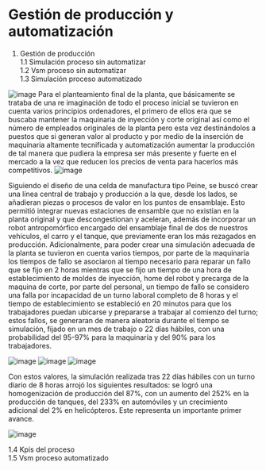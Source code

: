 # Gestión de producción y automatización

1. Gestión de producción  
   1.1 Simulación proceso sin automatizar  
   1.2 Vsm proceso sin automatizar  
   1.3 Simulación proceso automatizado

![image](https://github.com/user-attachments/assets/7121bcd6-3f0d-419a-9645-eb3105cfaafb)
Para el planteamiento final de la planta, que básicamente se trataba de una re imaginación de todo el proceso inicial se tuvieron en cuenta varios principios ordenadores, el primero de ellos era que se buscaba mantener la maquinaria de inyección y corte original así como el número de empleados originales de la planta pero esta vez destinándolos a puestos que si generan valor al producto y por medio de la inserción de maquinaria altamente tecnificada y automatización aumentar la producción de tal manera que pudiera la empresa ser más presente y fuerte en el mercado a la vez que reducen los precios de venta para hacerlos más competitivos.
![image](https://github.com/user-attachments/assets/8831169a-aa1a-4514-bd67-372ca7764c50)

Siguiendo el diseño de una celda de manufactura tipo Peine, se buscó crear una línea central de trabajo y producción a la que, desde los lados, se añadieran piezas o procesos de valor en los puntos de ensamblaje. Esto permitió integrar nuevas estaciones de ensamble que no existían en la planta original y que descongestionan y aceleran, además de incorporar un robot antropomórfico encargado del ensamblaje final de dos de nuestros vehículos, el carro y el tanque, que previamente eran los más rezagados en producción.
Adicionalmente, para poder crear una simulación adecuada de la planta se tuvieron en cuenta varios tiempos, por parte de la maquinaria los tiempos de fallo se asociaron al tiempo necesario para reparar un fallo que se fijo en 2 horas mientras que se fijo un tiempo de una hora de establecimiento de moldes de inyección, home del robot y precarga de la maquina de corte, por parte del personal, un tiempo de fallo se considero una falla por incapacidad de un turno laboral completo de 8 horas y el tiempo de establecimiento se estableció en 20 minutos para que los trabajadores puedan ubicarse y prepararse a trabajar al comienzo del turno; estos fallos, se generaran de manera aleatoria durante el tiempo se simulación, fijado en un mes de trabajo o 22 días hábiles, con una probabilidad del 95-97% para la maquinaría y del 90% para los trabajadores.

![image](https://github.com/user-attachments/assets/96f74aef-af51-4399-9da6-3e456eb9923e)
![image](https://github.com/user-attachments/assets/8c7d8b2a-d126-48dc-beee-c49477497373)
![image](https://github.com/user-attachments/assets/d0dbe699-70cb-4a65-9082-4f67686b7964)

Con estos valores, la simulación realizada tras 22 días hábiles con un turno diario de 8 horas arrojó los siguientes resultados: se logró una homogenización de producción del 87%, con un aumento del 252% en la producción de tanques, del 233% en automóviles y un crecimiento adicional del 2% en helicópteros. Este representa un importante primer avance.

![image](https://github.com/user-attachments/assets/028b5704-c02b-455e-ad89-335a3848362e)

   1.4 Kpis del proceso  
   1.5 Vsm proceso automatizado
